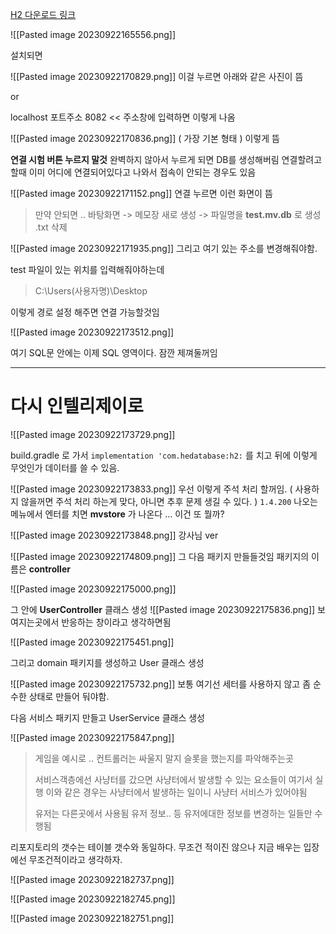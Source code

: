 
[H2 다운로드 링크](http://www.h2database.com/html/download.html)

![[Pasted image 20230922165556.png]]

설치되면

![[Pasted image 20230922170829.png]]
이걸 누르면 아래와 같은 사진이 뜸

or

localhost 포트주소 8082 << 주소창에 입력하면 이렇게 나옴

![[Pasted image 20230922170836.png]]
( 가장 기본 형태 )
이렇게 뜸



**연결 시험 버튼 누르지 말것**
완벽하지 않아서 누르게 되면 DB를 생성해버림
연결할려고 할때 이미 어디에 연결되어있다고 나와서 접속이 안되는 경우도 있음


![[Pasted image 20230922171152.png]]
연결 누르면 이런 화면이 뜸


> 만약 안되면 ..
 > 바탕화면 -> 메모장 새로 생성 -> 파일명을 **test.mv.db** 로 생성 .txt 삭제
 
 ![[Pasted image 20230922171935.png]]
그리고 여기 있는 주소를 변경해줘야함.

test 파일이 있는 위치를 입력해줘야하는데

>C:\Users\(사용자명)\Desktop

이렇게 경로 설정 해주면 연결 가능할것임


![[Pasted image 20230922173512.png]]

여기 SQL문 안에는 이제 SQL 영역이다.
잠깐 제껴둘꺼임

---
# 다시 인텔리제이로

![[Pasted image 20230922173729.png]]

build.gradle 로 가서 `implementation 'com.hedatabase:h2:` 를 치고 뒤에 이렇게 무엇인가 데이터를 쓸 수 있음.

![[Pasted image 20230922173833.png]]
우선 이렇게 주석 처리 할꺼임.
( 사용하지 않을꺼면 주석 처리 하는게 맞다, 아니면 추후 문제 생길 수 있다. )
`1.4.200` 나오는 메뉴에서 엔터를 치면 **mvstore** 가 나온다 ... 이건 또 뭘까?

![[Pasted image 20230922173848.png]]
강사님 ver


![[Pasted image 20230922174809.png]]
그 다음 패키지 만들들것임
패키지의 이름은 **controller**

![[Pasted image 20230922175000.png]]

그 안에 **UserController** 클래스 생성
![[Pasted image 20230922175836.png]]
보여지는곳에서 반응하는 창이라고 생각하면됨

![[Pasted image 20230922175451.png]]

그리고 domain 패키지를 생성하고 User 클래스 생성

![[Pasted image 20230922175732.png]]
보통 여기선 세터를 사용하지 않고 좀 순수한 상태로 만들어 둬야함.


다음 서비스 패키지 만들고 UserService 클래스 생성

![[Pasted image 20230922175847.png]]


> 게임을 예시로 ..
> 컨트롤러는 싸울지 말지 슬롯을 했는지를 파악해주는곳
> 
> 서비스객층에선 사냥터를 갔으면 사냥터에서 발생할 수 있는 요소들이 여기서 실행
 > 이와 같은 경우는 사냥터에서 발생하는 일이니 사냥터 서비스가 있어야됨
 > 
> 유저는 다른곳에서 사용됨
 > 유저 정보.. 등
 > 유저에대한 정보를 변경하는 일들만 수행됨


리포지토리의 갯수는 테이블 갯수와 동일하다.
무조건 적이진 않으나 지금 배우는 입장에선 무조건적이라고 생각하자.

![[Pasted image 20230922182737.png]]

![[Pasted image 20230922182745.png]]

![[Pasted image 20230922182751.png]]

